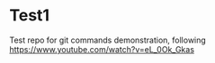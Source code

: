 # Test1
Test repo for git commands demonstration, following https://www.youtube.com/watch?v=eL_0Ok_Gkas

